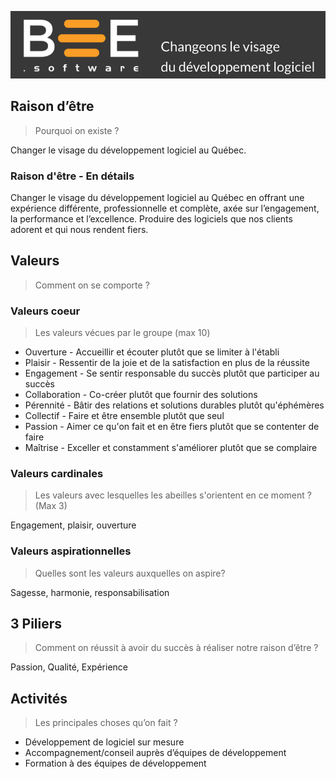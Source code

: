 ![Bee.Software Handbook](../../assets/img/bee_changeons_le_visage.png)

## Raison d’être
> Pourquoi on existe ?

Changer le visage du développement logiciel au Québec.

### Raison d'être - En détails

Changer le visage du développement logiciel au Québec en offrant une expérience différente, professionnelle et complète, axée sur l’engagement, la performance et l’excellence. Produire des logiciels que nos clients adorent et qui nous rendent fiers.


## Valeurs
>Comment on se comporte ?

### Valeurs coeur
>Les valeurs vécues par le groupe (max 10)

* Ouverture - Accueillir et écouter plutôt que se limiter à l'établi
* Plaisir - Ressentir de la joie et de la satisfaction en plus de la réussite 
* Engagement - Se sentir responsable du succès plutôt que participer au succès
* Collaboration - Co-créer plutôt que fournir des solutions
* Pérennité - Bâtir des relations et solutions durables plutôt qu'éphémères
* Collectif - Faire et être ensemble plutôt que seul
* Passion - Aimer ce qu'on fait et en être fiers plutôt que se contenter de faire
* Maîtrise - Exceller et constamment s'améliorer plutôt que se complaire


### Valeurs cardinales
>Les valeurs avec lesquelles les abeilles s'orientent en ce moment ? (Max 3)

Engagement, plaisir, ouverture

### Valeurs aspirationnelles
>Quelles sont les valeurs auxquelles on aspire? 
 
Sagesse, harmonie, responsabilisation

## 3 Piliers
>Comment on réussit à avoir du succès à réaliser notre raison d’être ?

Passion, Qualité, Expérience

## Activités
>Les principales choses qu’on fait ?

- Développement de logiciel sur mesure
- Accompagnement/conseil auprès d’équipes de développement
- Formation à des équipes de développement	

